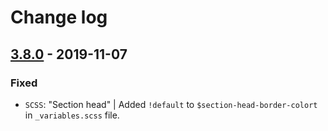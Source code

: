 # Change log

## [3.8.0](https://www.secrz.de/bitbucket/projects/CAKE/repos/phoenix/browse?at=refs%2Ftags%2Fv3.8.0) - 2019-11-07

### Fixed

* `SCSS`: "Section head" | Added `!default` to `$section-head-border-colort` in `_variables.scss` file.

